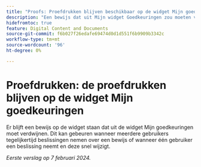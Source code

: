 ```yaml
---
title: "Proofs: Proefdrukken blijven beschikbaar op de widget Mijn goedkeuringen"
description: "Een bewijs dat uit Mijn widget Goedkeuringen zou moeten verdwijnen blijft op widget. Dit kan gebeuren wanneer meerdere gebruikers tegelijkertijd beslissingen nemen over een bewijs of wanneer één gebruiker een beslissing neemt en deze snel wijzigt."
hidefromtoc: true
feature: Digital Content and Documents
source-git-commit: f6b027f26edafe69474d0d1d551f6b9909b3342c
workflow-type: tm+mt
source-wordcount: '96'
ht-degree: 0%

---
```



# Proefdrukken: de proefdrukken blijven op de widget Mijn goedkeuringen

Er blijft een bewijs op de widget staan dat uit de widget Mijn goedkeuringen moet verdwijnen. Dit kan gebeuren wanneer meerdere gebruikers tegelijkertijd beslissingen nemen over een bewijs of wanneer één gebruiker een beslissing neemt en deze snel wijzigt.

_Eerste verslag op 7 februari 2024._
